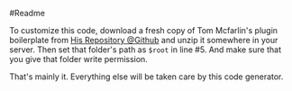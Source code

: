 #Readme

To customize this code, download a fresh copy of Tom Mcfarlin's plugin boilerplate from [His Repository @Github](https://github.com/tommcfarlin/WordPress-Plugin-Boilerplate) and unzip it somewhere in your server. Then set that folder's path as `$root` in line #5. And make sure that you give that folder write permission.

That's mainly it. Everything else will be taken care by this code generator.  